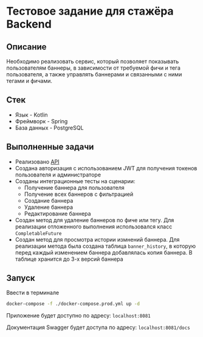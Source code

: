 # Тестовое задание для стажёра Backend

## Описание

Необходимо реализовать сервис, который позволяет показывать пользователям баннеры, в зависимости от требуемой фичи и
тега пользователя, а также управлять баннерами и связанными с ними тегами и фичами.

## Стек

* Язык - Kotlin
* Фреймворк - Spring
* База данных - PostgreSQL

## Выполненные задачи

* Реализовано [API](https://documenter.getpostman.com/view/21612241/2sA3BhfvEa)
* Создана авторизация с использованием JWT для получения токенов пользователя и администраторе
* Созданы интеграционные тесты на сценарии:
    * Получение баннера для пользователя
    * Получение всех баннеров с фильтрацией
    * Создание баннера
    * Удаление баннера
    * Редактирование баннера
* Создан метод для удаление баннеров по фиче или тегу. Для реализации отложенного выполнения использовался
  класс `CompletableFuture`
* Создан метод для просмотра истории измнений баннера. Для реализации метода была создана таблица `banner_history`, в
  которую перед каждый изменением баннера добавлялась копия баннера. В таблице хранится до 3-х версий баннера

## Запуск

Ввести в терминале

```bash
docker-compose -f ./docker-compose.prod.yml up -d
```

Приложение будет доступно по адресу: `localhost:8081`

Документация Swagger будет доступа по адресу: `localhost:8081/docs`